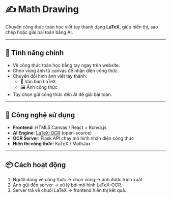 # ✍️ Math Drawing 

Chuyển công thức toán học viết tay thành dạng **LaTeX**, giúp hiển thị, sao chép hoặc giải bài toán bằng AI.

---

## 🚀 Tính năng chính

- Vẽ công thức toán học bằng tay ngay trên website.
- Chọn vùng ảnh từ canvas để nhận diện công thức.
- Chuyển đổi hình ảnh viết tay thành:
  - 📄 Văn bản LaTeX
  - 🖼️ Ảnh công thức
- Tùy chọn gửi công thức đến AI để giải bài toán.

---

## 🧠 Công nghệ sử dụng

- **Frontend**: HTML5 Canvas / React + Konva.js
- **AI Engine**: [LaTeX-OCR](https://github.com/lukas-blecher/LaTeX-OCR) (open-source)
- **OCR Server**: Flask API chạy mô hình nhận diện công thức
- **Hiển thị công thức**: KaTeX / MathJax

---

## 📦 Cách hoạt động

1. Người dùng vẽ công thức → chọn vùng → ảnh được trích xuất.
2. Ảnh gửi đến server → xử lý bởi mô hình LaTeX-OCR.
3. Server trả về chuỗi LaTeX → frontend hiển thị kết quả.
